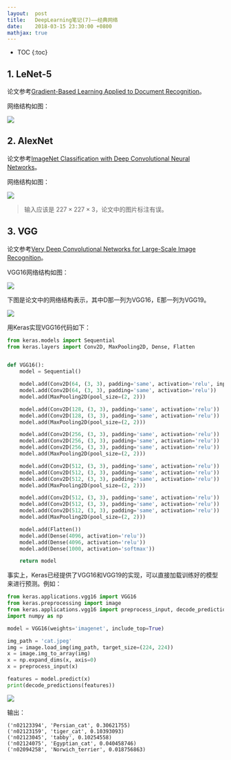 ```yaml
---
layout:  post
title:   DeepLearning笔记(7)——经典网络
date:    2018-03-15 23:30:00 +0800
mathjax: true
---
```


* TOC
{:toc}

## 1. LeNet-5

论文参考[Gradient-Based Learning Applied to Document Recognition](http://yann.lecun.com/exdb/publis/pdf/lecun-01a.pdf)。

网络结构如图：

![]({{site.baseurl}}/assets/img/2018/03/15/7-1.png)

## 2. AlexNet

论文参考[ImageNet Classification with Deep Convolutional Neural Networks](https://papers.nips.cc/paper/4824-imagenet-classification-with-deep-convolutional-neural-networks)。

网络结构如图：

![]({{site.baseurl}}/assets/img/2018/03/15/7-2.png)

> 输入应该是 $227\times227\times3$，论文中的图片标注有误。

## 3. VGG

论文参考[Very Deep Convolutional Networks for Large-Scale Image Recognition](https://arxiv.org/abs/1409.1556)。

VGG16网络结构如图：

![]({{site.baseurl}}/assets/img/2018/03/15/7-3.png)

下图是论文中的网络结构表示，其中D那一列为VGG16，E那一列为VGG19。

![]({{site.baseurl}}/assets/img/2018/03/15/7-4.png)

用Keras实现VGG16代码如下：

```python
from keras.models import Sequential
from keras.layers import Conv2D, MaxPooling2D, Dense, Flatten


def VGG16():
    model = Sequential()

    model.add(Conv2D(64, (3, 3), padding='same', activation='relu', input_shape=(224, 224, 3)))
    model.add(Conv2D(64, (3, 3), padding='same', activation='relu'))
    model.add(MaxPooling2D(pool_size=(2, 2)))

    model.add(Conv2D(128, (3, 3), padding='same', activation='relu'))
    model.add(Conv2D(128, (3, 3), padding='same', activation='relu'))
    model.add(MaxPooling2D(pool_size=(2, 2)))

    model.add(Conv2D(256, (3, 3), padding='same', activation='relu'))
    model.add(Conv2D(256, (3, 3), padding='same', activation='relu'))
    model.add(Conv2D(256, (3, 3), padding='same', activation='relu'))
    model.add(MaxPooling2D(pool_size=(2, 2)))

    model.add(Conv2D(512, (3, 3), padding='same', activation='relu'))
    model.add(Conv2D(512, (3, 3), padding='same', activation='relu'))
    model.add(Conv2D(512, (3, 3), padding='same', activation='relu'))
    model.add(MaxPooling2D(pool_size=(2, 2)))

    model.add(Conv2D(512, (3, 3), padding='same', activation='relu'))
    model.add(Conv2D(512, (3, 3), padding='same', activation='relu'))
    model.add(Conv2D(512, (3, 3), padding='same', activation='relu'))
    model.add(MaxPooling2D(pool_size=(2, 2)))

    model.add(Flatten())
    model.add(Dense(4096, activation='relu'))
    model.add(Dense(4096, activation='relu'))
    model.add(Dense(1000, activation='softmax'))

    return model
```

事实上，Keras已经提供了VGG16和VGG19的实现，可以直接加载训练好的模型来进行预测。例如：

```python
from keras.applications.vgg16 import VGG16
from keras.preprocessing import image
from keras.applications.vgg16 import preprocess_input, decode_predictions
import numpy as np

model = VGG16(weights='imagenet', include_top=True)

img_path = 'cat.jpeg'
img = image.load_img(img_path, target_size=(224, 224))
x = image.img_to_array(img)
x = np.expand_dims(x, axis=0)
x = preprocess_input(x)

features = model.predict(x)
print(decode_predictions(features))
```

![]({{site.baseurl}}/assets/img/2018/03/15/7-5.jpeg)

输出：

```
('n02123394', 'Persian_cat', 0.30621755)
('n02123159', 'tiger_cat', 0.10393093)
('n02123045', 'tabby', 0.10254558)
('n02124075', 'Egyptian_cat', 0.040458746)
('n02094258', 'Norwich_terrier', 0.018756863)
```